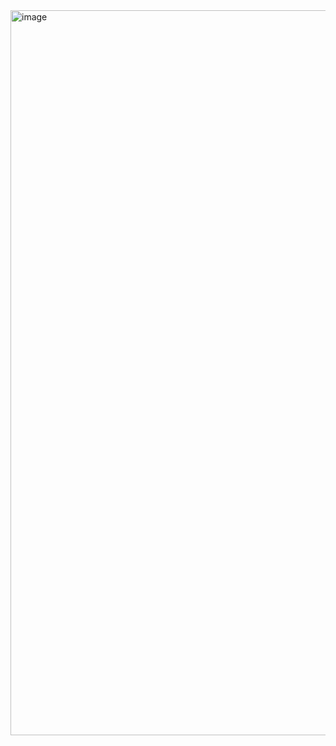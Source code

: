<img width="2176" height="1160" alt="image" src="https://github.com/user-attachments/assets/09255bfc-4d36-4cc1-b3b5-44b0627482ba" />
